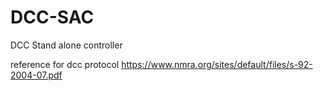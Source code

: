# DCC-SAC
DCC Stand alone controller


reference for dcc protocol https://www.nmra.org/sites/default/files/s-92-2004-07.pdf
